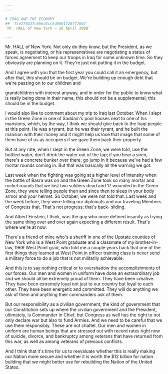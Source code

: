 ```yaml
---
---

# IRAQ AND THE ECONOMY
## `7ce270437c66ed3cc5d86617267f2602`
`Mr. HALL of New York — 16 April 2008`

---
```



Mr. HALL of New York. Not only do they know, but the President, as we 
speak, is negotiating, or his representatives are negotiating a status 
of forces agreement to keep our troops in Iraq for some unknown time. 
So they obviously are planning on it. They're just not putting it in 
the budget.

And I agree with you that the first year you could call it an 
emergency, but after that, this should be on budget. We're building up 
enough debt that we're passing on to our children and


grandchildren with interest anyway, and in order for the public to know 
what is really being done in their name, this should not be a 
supplemental; this should be in the budget.

I would also like to comment about my trip to Iraq last October. When 
I slept in the Green Zone in one of Saddam's pool houses next to one of 
his mansions, which, by the way, I think we should give back to the 
Iraqi people at this point. He was a tyrant, but he was their tyrant, 
and he built the mansion with their money and it might help us lose 
that image that some of them have of us as occupiers if we gave them 
back their property.

But at any rate, when I slept in the Green Zone, we were told, use 
the bottled water, don't drink the water out of the tap; if you hear a 
siren, there's a concrete bunker over there; go jump in it because 
we've had a few mortar rounds coming in. But that was basically all the 
warning we got.

Last week when the fighting was going at a higher level of intensity 
when the battle of Basra was on and the Green Zone took so many mortar 
and rocket rounds that we lost two soldiers dead and 17 wounded in the 
Green Zone, they were telling people then and since then to sleep in 
your body armor and your helmet. So October, we were not told that. 
Last week and the week before, they were telling our diplomats and our 
traveling Members of Congress that. That's not progress; that's back-
sliding.

And Albert Einstein, I think, was the guy who once defined insanity 
as trying the same thing over and over again expecting a different 
result. That's where we're at now.

There's a friend of mine who's a sheriff in one of the Upstate 
counties of New York who is a West Point graduate and a classmate of my 
brother-in-law, 1969 West Point grad, who told me a couple years back 
that one of the first things they learned at West Point in officer 
training class is never send a military force to do a job that is not 
militarily achievable.

And this is to say nothing critical or to overshadow the 
accomplishments of our forces. Our men and women in uniform have done 
an extraordinary job and we should all be extremely proud of them. They 
have been creative. They have been extremely loyal not just to our 
country but loyal to each other. They have been energetic and 
committed. They will do anything we ask of them and anything their 
commanders ask of them.

But our responsibility as a civilian government, the kind of 
government that our Constitution sets up where the civilian government 
and the President, ultimately, is Commander in Chief, but Congress as 
well has the right to not only declare war but also to fund Armies. And 
we need to be careful that we use them responsibly. These are not 
chattel. Our men and women in uniform are human beings that are 
stressed out with record rates right now of suicide, divorce, and 
bankruptcy among veterans that have returned from this war, as well as 
among veterans of previous conflicts.

And I think that it's time for us to reevaluate whether this is 
really making our Nation more secure and whether it is worth the $12 
billion for nation building that we might better use for rebuilding the 
Nation of the United States.
